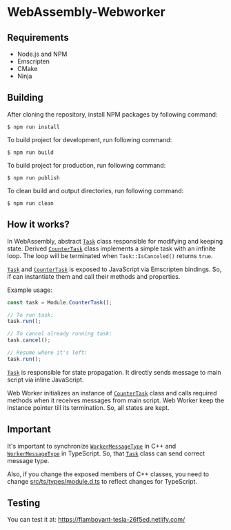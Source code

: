 # WebAssembly-Webworker

## Requirements

- Node.js and NPM
- Emscripten
- CMake
- Ninja

## Building

After cloning the repository, install NPM packages by following command:

```
$ npm run install
```

To build project for development, run following command:

```
$ npm run build
```

To build project for production, run following command:

```
$ npm run publish
```

To clean build and output directories, run following command:

```
$ npm run clean
```

## How it works?

In WebAssembly, abstract [`Task`](src/cpp/task.h) class responsible for modifying and keeping state. Derived [`CounterTask`](src/cpp/module.cpp) class implements a simple task with an infinite loop. The loop will be terminated when `Task::IsCanceled()` returns `true`.

[`Task`](src/cpp/task.h) and [`CounterTask`](src/cpp/module.cpp) is exposed to JavaScript via Emscripten bindings. So, if can instantiate them and call their methods and properties.

Example usage:

```ts
const task = Module.CounterTask();

// To run task:
task.run();

// To cancel already running task:
task.cancel();

// Resume where it's left:
task.run();
```

[`Task`](src/cpp/task.h) is responsible for state propagation. It directly sends message to main script via inline JavaScript.

Web Worker initializes an instance of [`CounterTask`](src/cpp/module.cpp) class and calls required methods when it receives messages from main script. Web Worker keep the instance pointer till its termination. So, all states are kept.

## Important

It's important to synchronize [`WorkerMessageType`](src/cpp/worker.h) in C++ and [`WorkerMessageType`](src/ts/worker-message.ts) in TypeScript. So, that [`Task`](src/cpp/task.h) class can send correct message type.

Also, if you change the exposed members of C++ classes, you need to change [src/ts/types/module.d.ts](src/ts/types/module.d.ts) to reflect changes for TypeScript.

## Testing

You can test it at: https://flamboyant-tesla-26f5ed.netlify.com/
